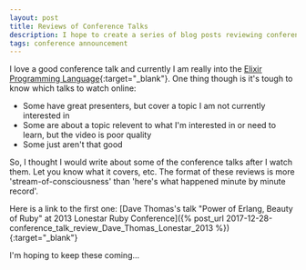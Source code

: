 ```yaml
---
layout: post
title: Reviews of Conference Talks
description: I hope to create a series of blog posts reviewing conference talks
tags: conference announcement
---
```


I love a good conference talk and currently I am really into the [Elixir Programming Language](https://elixir-lang.org/){:target="_blank"}. One thing though is it's tough to know which talks to watch online:
 - Some have great presenters, but cover a topic I am not currently interested in
 - Some are about a topic relevent to what I'm interested in or need to learn, but the video is poor quality
 - Some just aren't that good

So, I thought I would write about some of the conference talks after I watch them. Let you know what it covers, etc. The format of these reviews is more 'stream-of-consciousness' than 'here's what happened minute by minute record'.

Here is a link to the first one: [Dave Thomas's talk "Power of Erlang, Beauty of Ruby" at 2013 Lonestar Ruby Conference]({% post_url 2017-12-28-conference_talk_review_Dave_Thomas_Lonestar_2013 %}){:target="_blank"}

I'm hoping to keep these coming...

